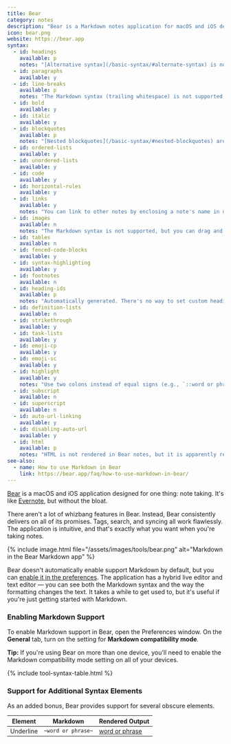 ```yaml
---
title: Bear
category: notes
description: "Bear is a Markdown notes application for macOS and iOS devices."
icon: bear.png
website: https://bear.app
syntax:
  - id: headings
    available: p
    notes: "[Alternative syntax](/basic-syntax/#alternate-syntax) is not supported."
  - id: paragraphs
    available: y
  - id: line-breaks
    available: p
    notes: "The Markdown syntax (trailing whitespace) is not supported, but you can press the Return key once to achieve the same result."
  - id: bold
    available: y
  - id: italic
    available: y
  - id: blockquotes
    available: p
    notes: "[Nested blockquotes](/basic-syntax/#nested-blockquotes) are not supported."
  - id: ordered-lists
    available: y
  - id: unordered-lists
    available: y
  - id: code
    available: y
  - id: horizontal-rules
    available: y
  - id: links
    available: y
    notes: "You can link to other notes by enclosing a note's name in double brackets (i.e., `[[note-name]]`)."
  - id: images
    available: n
    notes: "The Markdown syntax is not supported, but you can drag and drop images into a note."
  - id: tables
    available: n
  - id: fenced-code-blocks
    available: y
  - id: syntax-highlighting
    available: y
  - id: footnotes
    available: n
  - id: heading-ids
    available: p
    notes: "Automatically generated. There's no way to set custom heading IDs. You can copy a link to a heading by clicking the **H#** symbol next to the heading in the margin and selecting **Copy Link to Here**. See the [documentation](https://bear.app/faq/how-to-link-notes-together/) for more information."
  - id: definition-lists
    available: n
  - id: strikethrough
    available: y
  - id: task-lists
    available: y
  - id: emoji-cp
    available: y
  - id: emoji-sc
    available: y
  - id: highlight
    available: y
    notes: "Use two colons instead of equal signs (e.g., `::word or phrase::`)."
  - id: subscript
    available: n
  - id: superscript
    available: n
  - id: auto-url-linking
    available: y
  - id: disabling-auto-url
    available: y
  - id: html
    available: p
    notes: "HTML is not rendered in Bear notes, but it is apparently rendered in the HTML output from exported notes."
see-also:
  - name: How to use Markdown in Bear
    link: https://bear.app/faq/how-to-use-markdown-in-bear/
---
```


[Bear](https://bear.app) is a macOS and iOS application designed for one thing: note taking. It's like [Evernote](https://evernote.com/), but without the bloat.

There aren't a lot of whizbang features in Bear. Instead, Bear consistently delivers on all of its promises. Tags, search, and syncing all work flawlessly. The application is intuitive, and that's exactly what you want when you're taking notes.

{% include image.html file="/assets/images/tools/bear.png" alt="Markdown in the Bear Markdown app" %}

Bear doesn't automatically enable support Markdown by default, but you can [enable it in the preferences](#enabling-markdown-support). The application has a hybrid live editor and text editor — you can see both the Markdown syntax and the way the formatting changes the text. It takes a while to get used to, but it's useful if you're just getting started with Markdown.

### Enabling Markdown Support

To enable Markdown support in Bear, open the Preferences window. On the **General** tab, turn on the setting for **Markdown compatibility mode**.

<div class="alert alert-success">
  <i class="fas fa-lightbulb"></i> <strong>Tip:</strong> If you're using Bear on more than one device, you'll need to enable the Markdown compatibility mode setting on all of your devices.
</div>

{% include tool-syntax-table.html %}

### Support for Additional Syntax Elements

As an added bonus, Bear provides support for several obscure elements.

<table class="table table-bordered" style="font-size: 14px">
  <thead class="thead-light">
    <tr>
      <th>Element</th>
      <th>Markdown</th>
      <th>Rendered Output</th>
    </tr>
  </thead>
  <tbody>
    <tr>
      <td>Underline</td>
      <td><code>~word or phrase~</code></td>
      <td><ins>word or phrase</ins></td>
    </tr>
  </tbody>
</table>
